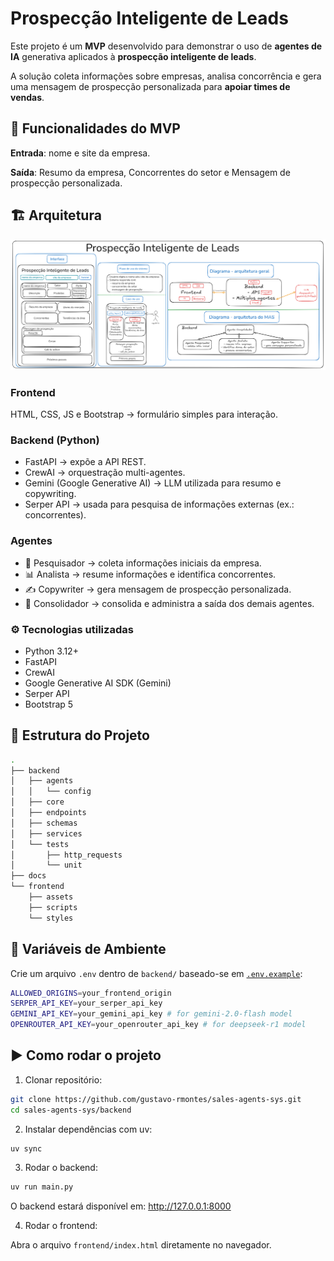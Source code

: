 # Prospecção Inteligente de Leads 
Este projeto é um **MVP** desenvolvido para demonstrar o uso de **agentes de IA** generativa aplicados à **prospecção inteligente de leads**.

A solução coleta informações sobre empresas, analisa concorrência e gera uma mensagem de prospecção personalizada para **apoiar times de vendas**.

## 📌 Funcionalidades do MVP
**Entrada**: nome e site da empresa.

**Saída**: Resumo da empresa, Concorrentes do setor e Mensagem de prospecção personalizada.

## 🏗️ Arquitetura
![Imagem da arquitetura simplificada do sistema](docs/inteligent_prospects_architecture.png)

### Frontend
HTML, CSS, JS e Bootstrap → formulário simples para interação.

### Backend (Python)
- FastAPI → expõe a API REST.
- CrewAI → orquestração multi-agentes.
- Gemini (Google Generative AI) → LLM utilizada para resumo e copywriting.
- Serper API → usada para pesquisa de informações externas (ex.: concorrentes).

### Agentes
- 🔎 Pesquisador → coleta informações iniciais da empresa.
- 📊 Analista → resume informações e identifica concorrentes.
- ✍️ Copywriter → gera mensagem de prospecção personalizada.
- 🎯 Consolidador → consolida e administra a saída dos demais agentes.

### ⚙️ Tecnologias utilizadas
- Python 3.12+
- FastAPI
- CrewAI
- Google Generative AI SDK (Gemini)
- Serper API
- Bootstrap 5

## 📂 Estrutura do Projeto
``` bash
.
├── backend
│   ├── agents
│   │   └── config
│   ├── core
│   ├── endpoints
│   ├── schemas
│   ├── services
│   └── tests
│       ├── http_requests
│       └── unit
├── docs
└── frontend
    ├── assets
    ├── scripts
    └── styles
```

## 🔑 Variáveis de Ambiente
Crie um arquivo `.env` dentro de `backend/` baseado-se em [`.env.example`](backend/.env.example):
``` bash
ALLOWED_ORIGINS=your_frontend_origin
SERPER_API_KEY=your_serper_api_key
GEMINI_API_KEY=your_gemini_api_key # for gemini-2.0-flash model
OPENROUTER_API_KEY=your_openrouter_api_key # for deepseek-r1 model
```

## ▶️ Como rodar o projeto
1. Clonar repositório:
``` bash
git clone https://github.com/gustavo-rmontes/sales-agents-sys.git
cd sales-agents-sys/backend
```

2. Instalar dependências com uv:
``` bash
uv sync
```

3. Rodar o backend:
``` bash
uv run main.py
```

O backend estará disponível em: http://127.0.0.1:8000

4. Rodar o frontend:

Abra o arquivo `frontend/index.html` diretamente no navegador.
